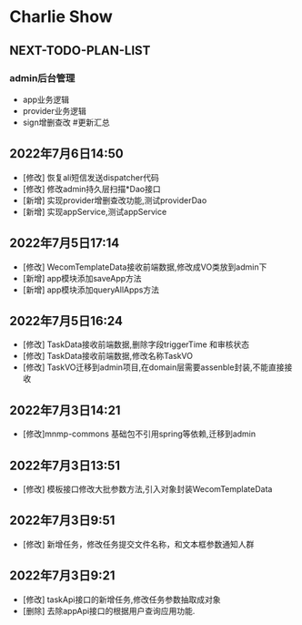 # Charlie Show
## NEXT-TODO-PLAN-LIST
### admin后台管理
- app业务逻辑
- provider业务逻辑
- sign增删查改
#更新汇总
## 2022年7月6日14:50
- [修改] 恢复ali短信发送dispatcher代码
- [修改] 修改admin持久层扫描*Dao接口
- [新增] 实现provider增删查改功能,测试providerDao
- [新增] 实现appService,测试appService
## 2022年7月5日17:14
- [修改] WecomTemplateData接收前端数据,修改成VO类放到admin下
- [新增] app模块添加saveApp方法
- [新增] app模块添加queryAllApps方法
## 2022年7月5日16:24
- [修改] TaskData接收前端数据,删除字段triggerTime 和审核状态
- [修改] TaskData接收前端数据,修改名称TaskVO
- [修改] TaskVO迁移到admin项目,在domain层需要assenble封装,不能直接接收
## 2022年7月3日14:21
- [修改]mnmp-commons 基础包不引用spring等依赖,迁移到admin
## 2022年7月3日13:51
- [修改] 模板接口修改大批参数方法,引入对象封装WecomTemplateData
## 2022年7月3日9:51
- [修改] 新增任务，修改任务提交文件名称，和文本框参数通知人群
## 2022年7月3日9:21
- [修改] taskApi接口的新增任务,修改任务参数抽取成对象
- [删除] 去除appApi接口的根据用户查询应用功能.

